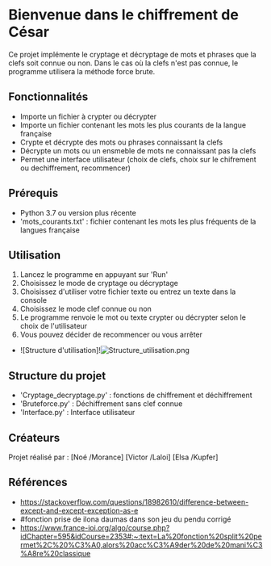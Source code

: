 # Bienvenue dans le chiffrement de César 

Ce projet implémente le cryptage et décryptage de mots et phrases que la clefs soit connue ou non. Dans le cas où la clefs n'est pas connue, le programme utilisera la méthode force brute. 

## Fonctionnalités 
- Importe un fichier à crypter ou décrypter
- Importe un fichier contenant les mots les plus courants de la langue française
- Crypte et décrypte des mots ou phrases connaissant la clefs
- Décrypte un mots ou un ensmeble de mots ne connaissant pas la clefs
- Permet une interface utilisateur (choix de clefs, choix sur le chifrement ou dechiffrement, recommencer)

## Prérequis 
- Python 3.7 ou version plus récente
- 'mots_courants.txt' : fichier contenant les mots les plus fréquents de la langues française

## Utilisation 
1) Lancez le programme en appuyant sur 'Run'
2) Choisissez le mode de cryptage ou décryptage 
3) Choisissez d'utiliser votre fichier texte ou entrez un texte dans la console
4) Choisissez le mode clef connue ou non
5) Le programme renvoie le mot ou texte crypter ou décrypter selon le choix de l'utilisateur
6) Vous pouvez décider de recommencer ou vous arrêter 
- ![Structure d'utilisation]!![Structure_utilisation.png](../../Documents/Structure_utilisation.png)

## Structure du projet 
- 'Cryptage_decryptage.py' : fonctions de chiffrement et déchiffrement
- 'Bruteforce.py' : Déchiffrement sans clef connue
- 'Interface.py' : Interface utilisateur

## Créateurs 
Projet réalisé par : 
[Noé /Morance] 
[Victor /Laloi] 
[Elsa /Kupfer] 

## Références 
- https://stackoverflow.com/questions/18982610/difference-between-except-and-except-exception-as-e
- #fonction prise de ilona daumas dans son jeu du pendu corrigé
- https://www.france-ioi.org/algo/course.php?idChapter=595&idCourse=2353#:~:text=La%20fonction%20split%20permet%2C%20%C3%A0,alors%20acc%C3%A9der%20de%20mani%C3%A8re%20classique

